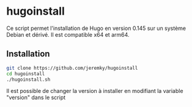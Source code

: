 # hugoinstall

Ce script permet l'installation de Hugo en version 0.145 sur un système Debian et dérivé. Il est compatible x64 et arm64.

## Installation

```bash
git clone https://github.com/jeremky/hugoinstall
cd hugoinstall
./hugoinstall.sh
```

Il est possible de changer la version à installer en modifiant la variable "version" dans le script

